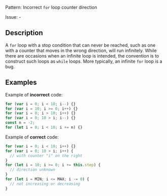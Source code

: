 Pattern: Incorrect `for` loop counter direction

Issue: -

## Description

A `for` loop with a stop condition that can never be reached, such as one with a counter that moves in the wrong direction, will run infinitely. While there are occasions when an infinite loop is intended, the convention is to construct such loops as `while` loops. More typically, an infinite `for` loop is a bug.

## Examples

Example of **incorrect** code:
```js
for (var i = 0; i < 10; i--) {}
for (var i = 10; i >= 0; i++) {}
for (var i = 0; i > 10; i++) {}
for (var i = 0; 10 > i; i--) {}
const n = -2;
for (let i = 0; i < 10; i += n) {}
```

Example of **correct** code:
```js
for (var i = 0; i < 10; i++) {}
for (var i = 0; 10 > i; i++) {
  // with counter "i" on the right
}
for (let i = 10; i >= 0; i += this.step) {
  // direction unknown
}
for (let i = MIN; i <= MAX; i -= 0) {
  // not increasing or decreasing
}
```